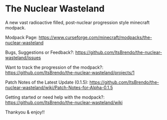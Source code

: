 # The Nuclear Wasteland
A new vast radioactive filled, post-nuclear progression style minecraft modpack.

Modpack Page: https://www.curseforge.com/minecraft/modpacks/the-nuclear-wasteland

Bugs, Suggestions or Feedback?: https://github.com/ItsBrendo/the-nuclear-wasteland/issues

Want to track the progression of the modpack?: https://github.com/ItsBrendo/the-nuclear-wasteland/projects/1

Patch Notes of the Latest Update (0.1.5): https://github.com/ItsBrendo/the-nuclear-wasteland/wiki/Patch-Notes-for-Alpha-0.1.5

Getting started or need help with the modpack?: https://github.com/ItsBrendo/the-nuclear-wasteland/wiki

Thankyou & enjoy!!
